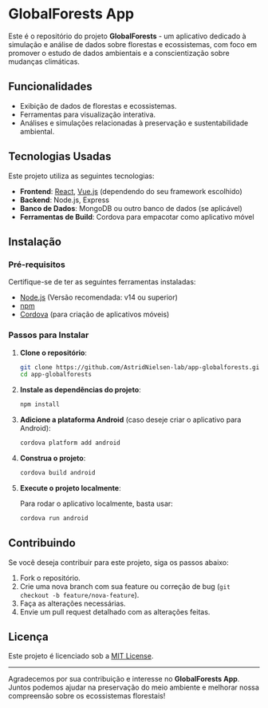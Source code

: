 # GlobalForests App

Este é o repositório do projeto **GlobalForests** - um aplicativo dedicado à simulação e análise de dados sobre florestas e ecossistemas, com foco em promover o estudo de dados ambientais e a conscientização sobre mudanças climáticas.

## Funcionalidades

- Exibição de dados de florestas e ecossistemas.
- Ferramentas para visualização interativa.
- Análises e simulações relacionadas à preservação e sustentabilidade ambiental.

## Tecnologias Usadas

Este projeto utiliza as seguintes tecnologias:

- **Frontend**: [React](https://reactjs.org/), [Vue.js](https://vuejs.org/) (dependendo do seu framework escolhido)
- **Backend**: Node.js, Express
- **Banco de Dados**: MongoDB ou outro banco de dados (se aplicável)
- **Ferramentas de Build**: Cordova para empacotar como aplicativo móvel

## Instalação

### Pré-requisitos

Certifique-se de ter as seguintes ferramentas instaladas:

- [Node.js](https://nodejs.org/) (Versão recomendada: v14 ou superior)
- [npm](https://www.npmjs.com/)
- [Cordova](https://cordova.apache.org/) (para criação de aplicativos móveis)

### Passos para Instalar

1. **Clone o repositório**:

    ```bash
    git clone https://github.com/AstridNielsen-lab/app-globalforests.git
    cd app-globalforests
    ```

2. **Instale as dependências do projeto**:

    ```bash
    npm install
    ```

3. **Adicione a plataforma Android** (caso deseje criar o aplicativo para Android):

    ```bash
    cordova platform add android
    ```

4. **Construa o projeto**:

    ```bash
    cordova build android
    ```

5. **Execute o projeto localmente**:

    Para rodar o aplicativo localmente, basta usar:

    ```bash
    cordova run android
    ```

## Contribuindo

Se você deseja contribuir para este projeto, siga os passos abaixo:

1. Fork o repositório.
2. Crie uma nova branch com sua feature ou correção de bug (`git checkout -b feature/nova-feature`).
3. Faça as alterações necessárias.
4. Envie um pull request detalhado com as alterações feitas.

## Licença

Este projeto é licenciado sob a [MIT License](LICENSE).

---

Agradecemos por sua contribuição e interesse no **GlobalForests App**. Juntos podemos ajudar na preservação do meio ambiente e melhorar nossa compreensão sobre os ecossistemas florestais!

